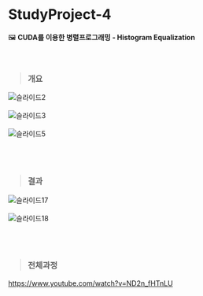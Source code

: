# StudyProject-4
🖼 <strong>CUDA를 이용한 병렬프로그래밍 - Histogram Equalization</strong><br><br><br>

> ### 개요
![슬라이드2](https://user-images.githubusercontent.com/76520025/116523694-7658c780-a911-11eb-9e7d-66e713abe25f.JPG)<br><br>
![슬라이드3](https://user-images.githubusercontent.com/76520025/116523699-7789f480-a911-11eb-8203-f5d53b503a2d.JPG)<br><br>
![슬라이드5](https://user-images.githubusercontent.com/76520025/116523702-7789f480-a911-11eb-9172-f5a29a6bcccb.JPG)
<br><br><br><br>

> ### 결과
![슬라이드17](https://user-images.githubusercontent.com/76520025/116523703-78228b00-a911-11eb-99e0-651d70258e1f.JPG)<br><br>
![슬라이드18](https://user-images.githubusercontent.com/76520025/116523705-78bb2180-a911-11eb-9aee-34cfcfb46112.JPG)
<br><br><br><br>

> ### 전체과정
https://www.youtube.com/watch?v=ND2n_fHTnLU

